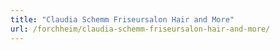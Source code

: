 ```yaml
---
title: "Claudia Schemm Friseursalon Hair and More"
url: /forchheim/claudia-schemm-friseursalon-hair-and-more/
---
```


